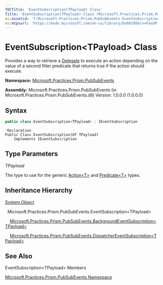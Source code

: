 ```yaml
---
TOCTitle: 'EventSubscription(TPayload) Class'
Title: 'EventSubscription(TPayload) Class (Microsoft.Practices.Prism.PubSubEvents)'
ms:assetid: 'T:Microsoft.Practices.Prism.PubSubEvents.EventSubscription\`1'
ms:mtpsurl: 'https://msdn.microsoft.com/en-us/library/Dn683956(v=PandP.50)'
---
```



# EventSubscription&lt;TPayload&gt; Class

Provides a way to retrieve a [Delegate](http://msdn.microsoft.com/en-us/library/y22acf51) to execute an action depending on the value of a second filter predicate that returns true if the action should execute.

**Namespace:** [Microsoft.Practices.Prism.PubSubEvents](https://msdn.microsoft.com/en-us/library/microsoft.practices.prism.pubsubevents(v=pandp.50))

**Assembly:** Microsoft.Practices.Prism.PubSubEvents (in Microsoft.Practices.Prism.PubSubEvents.dll) Version: 1.0.0.0 (1.0.0.0)

## Syntax

```C#
public class EventSubscription<TPayload> : IEventSubscription

```

```VB
'Declaration
Public Class EventSubscription(Of TPayload)
	Implements IEventSubscription
```

## Type Parameters

<span id="templatesToggle"></span>

*TPayload*  

The type to use for the generic [Action&lt;T&gt;](http://msdn.microsoft.com/en-us/library/018hxwa8) and [Predicate&lt;T&gt;](http://msdn.microsoft.com/en-us/library/bfcke1bz) types.

## Inheritance Hierarchy

<span id="familyToggle"></span>[System.Object](http://msdn.microsoft.com/en-us/library/e5kfa45b)

  Microsoft.Practices.Prism.PubSubEvents.EventSubscription&lt;TPayload&gt;

    [Microsoft.Practices.Prism.PubSubEvents.BackgroundEventSubscription&lt;TPayload&gt;](https://msdn.microsoft.com/en-us/library/dn683933(v=pandp.50))

    [Microsoft.Practices.Prism.PubSubEvents.DispatcherEventSubscription&lt;TPayload&gt;](https://msdn.microsoft.com/en-us/library/dn736239(v=pandp.50))

## See Also

EventSubscription&lt;TPayload&gt; Members

[Microsoft.Practices.Prism.PubSubEvents Namespace](https://msdn.microsoft.com/en-us/library/microsoft.practices.prism.pubsubevents(v=pandp.50))
